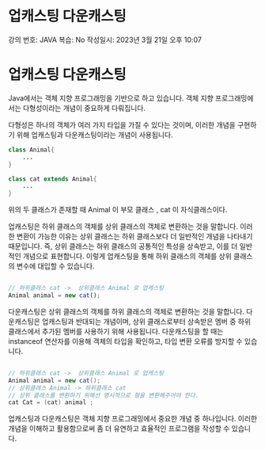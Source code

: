 # 업캐스팅 다운캐스팅

강의 번호: JAVA
복습: No
작성일시: 2023년 3월 21일 오후 10:07

# 업캐스팅 다운캐스팅

Java에서는 객체 지향 프로그래밍을 기반으로 하고 있습니다. 객체 지향 프로그래밍에서는 다형성이라는 개념이 중요하게 다뤄집니다. 

다형성은 하나의 객체가 여러 가지 타입을 가질 수 있다는 것이며, 이러한 개념을 구현하기 위해 업캐스팅과 다운캐스팅이라는 개념이 사용됩니다.

```java
class Animal{
	...
}

class cat extends Animal{
	...
}
```

위의 두 클래스가 존재할 때 Animal 이 부모 클래스 , cat 이 자식클래스이다.

업캐스팅은 하위 클래스의 객체를 상위 클래스의 객체로 변환하는 것을 말합니다. 이러한 변환이 가능한 이유는 상위 클래스는 하위 클래스보다 더 일반적인 개념을 나타내기 때문입니다. 즉, 상위 클래스는 하위 클래스의 공통적인 특성을 상속받고, 이를 더 일반적인 개념으로 표현합니다. 이렇게 업캐스팅을 통해 하위 클래스의 객체를 상위 클래스의 변수에 대입할 수 있습니다.

```jsx

// 하위클래스 cat ->  상위클래스 Animal 로 업캐스팅
Animal animal = new cat();
```

다운캐스팅은 상위 클래스의 객체를 하위 클래스의 객체로 변환하는 것을 말합니다. 다운캐스팅은 업캐스팅과 반대되는 개념이며, 상위 클래스로부터 상속받은 멤버 중 하위 클래스에서 추가된 멤버를 사용하기 위해 사용됩니다. 다운캐스팅을 할 때는 instanceof 연산자를 이용해 객체의 타입을 확인하고, 타입 변환 오류를 방지할 수 있습니다.

```java

// 하위클래스 cat ->  상위클래스 Animal 로 업캐스팅
Animal animal = new cat();
// 상위클래스 Animal -> 하위클래스 cat
// 상위 클래스를 변환하기 위해선 명시적으로 형을 변환해주어야 한다.
cat Cat = (cat) animal ;

```

업캐스팅과 다운캐스팅은 객체 지향 프로그래밍에서 중요한 개념 중 하나입니다. 이러한 개념을 이해하고 활용함으로써 좀 더 유연하고 효율적인 프로그램을 작성할 수 있습니다.